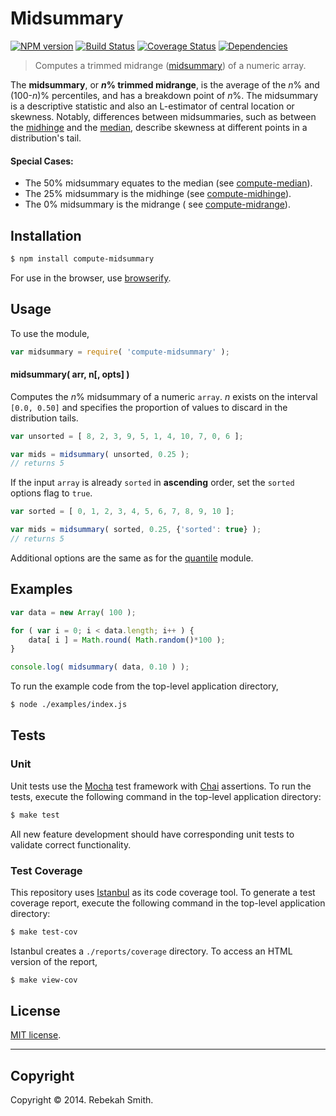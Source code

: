 Midsummary
===
[![NPM version][npm-image]][npm-url] [![Build Status][travis-image]][travis-url] [![Coverage Status][coveralls-image]][coveralls-url] [![Dependencies][dependencies-image]][dependencies-url]

> Computes a trimmed midrange ([midsummary](http://en.wikipedia.org/wiki/Mid-range#midsummary)) of a numeric array.

The __midsummary__, or __*n*% trimmed midrange__, is the average of the *n*% and (100-*n*)% percentiles, and has a breakdown point of *n*%. The midsummary is a descriptive statistic and also an L-estimator of central location or skewness. Notably, differences between midsummaries, such as between the [midhinge](http://en.wikipedia.org/wiki/Midhinge) and the [median](http://en.wikipedia.org/wiki/Median), describe skewness at different points in a distribution's tail.

#### Special Cases:

+ The 50% midsummary equates to the median (see [compute-median](https://github.com/compute-io/median)).
+ The 25% midsummary is the midhinge (see [compute-midhinge](https://github.com/compute-io/midhinge)).
+ The 0% midsummary is the midrange ( see [compute-midrange](https://github.com/compute-io/midrange)).


## Installation

``` bash
$ npm install compute-midsummary
```

For use in the browser, use [browserify](https://github.com/substack/node-browserify).


## Usage

To use the module,

``` javascript
var midsummary = require( 'compute-midsummary' );
```

#### midsummary( arr, n[, opts] )

Computes the *n*% midsummary of a numeric `array`. *n* exists on the interval `[0.0, 0.50]` and specifies the proportion of values to discard in the distribution tails.

``` javascript
var unsorted = [ 8, 2, 3, 9, 5, 1, 4, 10, 7, 0, 6 ];

var mids = midsummary( unsorted, 0.25 );
// returns 5
```

If the input `array` is already `sorted` in __ascending__ order, set the `sorted` options flag to `true`.

``` javascript
var sorted = [ 0, 1, 2, 3, 4, 5, 6, 7, 8, 9, 10 ];

var mids = midsummary( sorted, 0.25, {'sorted': true} );
// returns 5
```

Additional options are the same as for the [quantile](https://github.com/compute-io/quantile) module.


## Examples

``` javascript
var data = new Array( 100 );

for ( var i = 0; i < data.length; i++ ) {
    data[ i ] = Math.round( Math.random()*100 );
}

console.log( midsummary( data, 0.10 ) );
```

To run the example code from the top-level application directory,

``` bash
$ node ./examples/index.js
```


## Tests

### Unit

Unit tests use the [Mocha](http://visionmedia.github.io/mocha) test framework with [Chai](http://chaijs.com) assertions. To run the tests, execute the following command in the top-level application directory:

``` bash
$ make test
```

All new feature development should have corresponding unit tests to validate correct functionality.


### Test Coverage

This repository uses [Istanbul](https://github.com/gotwarlost/istanbul) as its code coverage tool. To generate a test coverage report, execute the following command in the top-level application directory:

``` bash
$ make test-cov
```

Istanbul creates a `./reports/coverage` directory. To access an HTML version of the report,

``` bash
$ make view-cov
```


## License

[MIT license](http://opensource.org/licenses/MIT). 


---
## Copyright

Copyright &copy; 2014. Rebekah Smith.


[npm-image]: http://img.shields.io/npm/v/compute-midsummary.svg
[npm-url]: https://npmjs.org/package/compute-midsummary

[travis-image]: http://img.shields.io/travis/compute-io/midsummary/master.svg
[travis-url]: https://travis-ci.org/compute-io/midsummary

[coveralls-image]: https://img.shields.io/coveralls/compute-io/midsummary/master.svg
[coveralls-url]: https://coveralls.io/r/compute-io/midsummary?branch=master

[dependencies-image]: http://img.shields.io/david/compute-io/midsummary.svg
[dependencies-url]: https://david-dm.org/compute-io/midsummary

[dev-dependencies-image]: http://img.shields.io/david/dev/compute-io/midsummary.svg
[dev-dependencies-url]: https://david-dm.org/dev/compute-io/midsummary

[github-issues-image]: http://img.shields.io/github/issues/compute-io/midsummary.svg
[github-issues-url]: https://github.com/compute-io/midsummary/issues
